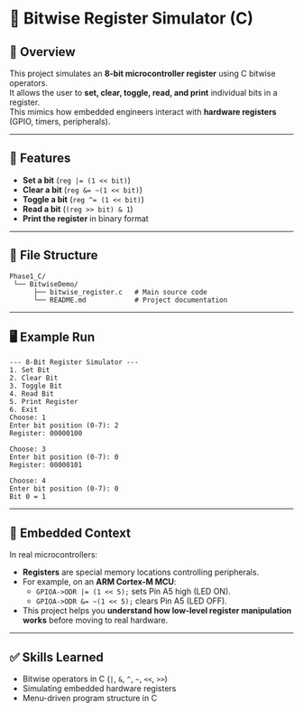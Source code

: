 # 🧮 Bitwise Register Simulator (C)

## 📌 Overview
This project simulates an **8-bit microcontroller register** using C bitwise operators.  
It allows the user to **set, clear, toggle, read, and print** individual bits in a register.  
This mimics how embedded engineers interact with **hardware registers** (GPIO, timers, peripherals).

---

## 🎯 Features
- **Set a bit** (`reg |= (1 << bit)`)
- **Clear a bit** (`reg &= ~(1 << bit)`)
- **Toggle a bit** (`reg ^= (1 << bit)`)
- **Read a bit** (`(reg >> bit) & 1`)
- **Print the register** in binary format

---

## 📂 File Structure
```
Phase1_C/
 └── BitwiseDemo/
      ├── bitwise_register.c   # Main source code
      └── README.md            # Project documentation
```

---

## 🖥️ Example Run
```
--- 8-Bit Register Simulator ---
1. Set Bit
2. Clear Bit
3. Toggle Bit
4. Read Bit
5. Print Register
6. Exit
Choose: 1
Enter bit position (0-7): 2
Register: 00000100

Choose: 3
Enter bit position (0-7): 0
Register: 00000101

Choose: 4
Enter bit position (0-7): 0
Bit 0 = 1
```

---

## 📘 Embedded Context
In real microcontrollers:
- **Registers** are special memory locations controlling peripherals.  
- For example, on an **ARM Cortex-M MCU**:  
  - `GPIOA->ODR |= (1 << 5);` sets Pin A5 high (LED ON).  
  - `GPIOA->ODR &= ~(1 << 5);` clears Pin A5 (LED OFF).  
- This project helps you **understand how low-level register manipulation works** before moving to real hardware.

---

## ✅ Skills Learned
- Bitwise operators in C (`|`, `&`, `^`, `~`, `<<`, `>>`)
- Simulating embedded hardware registers
- Menu-driven program structure in C

